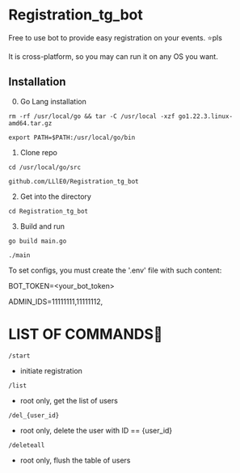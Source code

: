 # Registration_tg_bot

Free to use bot to provide easy registration on your events. ⭐pls

It is cross-platform, so you may can run it on any OS you want.

<!--Installation-->
## Installation

0. Go Lang installation
   
 ```rm -rf /usr/local/go && tar -C /usr/local -xzf go1.22.3.linux-amd64.tar.gz```
 
 ```export PATH=$PATH:/usr/local/go/bin```

1. Clone repo

```cd /usr/local/go/src```

```github.com/LLlE0/Registration_tg_bot```

2. Get into the directory

```cd Registration_tg_bot```

3. Build and run

```go build main.go```

```./main```

To set configs, you must create the '.env' file with such content:


BOT_TOKEN=<your_bot_token>

ADMIN_IDS=11111111,11111112,<etc>


<h1>LIST OF COMMANDS👾️</h1>

```/start```

- initiate registration

```/list``` 

- root only, get the list of users

```/del_{user_id}```

- root only, delete the user with ID == {user_id}

```/deleteall```

- root only, flush the table of users



